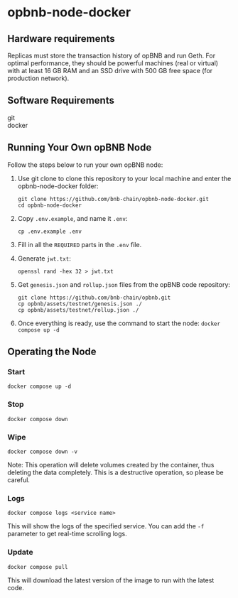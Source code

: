 # opbnb-node-docker

## Hardware requirements
Replicas must store the transaction history of opBNB and run Geth. For optimal performance, they should be powerful machines (real or virtual) with at least 16 GB RAM and an SSD drive with 500 GB free space (for production network).
## Software Requirements

git  
docker  

## Running Your Own opBNB Node

Follow the steps below to run your own opBNB node:

1. Use git clone to clone this repository to your local machine and enter the opbnb-node-docker folder:

    ```
    git clone https://github.com/bnb-chain/opbnb-node-docker.git
    cd opbnb-node-docker
    
    ```

2. Copy `.env.example`, and name it `.env`:

    ```
    cp .env.example .env
    
    ```

3. Fill in all the `REQUIRED` parts in the `.env` file.
4. Generate `jwt.txt`:

    ```
    openssl rand -hex 32 > jwt.txt
    
    ```

5. Get `genesis.json` and `rollup.json` files from the opBNB code repository:

    ```
    git clone https://github.com/bnb-chain/opbnb.git
    cp opbnb/assets/testnet/genesis.json ./
    cp opbnb/assets/testnet/rollup.json ./
    
    ```

6. Once everything is ready, use the command to start the node: `docker compose up -d`

## Operating the Node

### Start

```
docker compose up -d

```

### Stop

```
docker compose down

```

### Wipe

```
docker compose down -v

```

Note: This operation will delete volumes created by the container, thus deleting the data completely. This is a destructive operation, so please be careful.

### Logs

```
docker compose logs <service name>

```

This will show the logs of the specified service. You can add the `-f` parameter to get real-time scrolling logs.

### Update

```
docker compose pull

```

This will download the latest version of the image to run with the latest code.